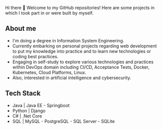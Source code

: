 Hi there 👋
Welcome to my GitHub repositories!
Here are some projects in which I took part in or were built by myself. 

## About me
  - I'm doing a degree in Information System Engineering. 
  - Currently embarking on personal projects regarding web development to put my knowledge into practice and to learn new technologies or coding best practices.
  - Engaging in self-study to explore various technologies and practices within DevOps domain including CI/CD, Acceptance Tests, Docker, Kubernetes, Cloud Platforms, Linux. 
  - Also, interested in artificial intelligence and cybersecurity.  
  
  
## Tech Stack 
  - Java | Java EE - Springboot 
  - Python | Django 
  - C# | .Net Core 
  - SQL | MySQL - PostgreSQL - SQL Server - SQLite
